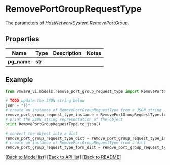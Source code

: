 # RemovePortGroupRequestType

The parameters of *HostNetworkSystem.RemovePortGroup*. 

## Properties
Name | Type | Description | Notes
------------ | ------------- | ------------- | -------------
**pg_name** | **str** |  | 

## Example

```python
from vmware_vi.models.remove_port_group_request_type import RemovePortGroupRequestType

# TODO update the JSON string below
json = "{}"
# create an instance of RemovePortGroupRequestType from a JSON string
remove_port_group_request_type_instance = RemovePortGroupRequestType.from_json(json)
# print the JSON string representation of the object
print RemovePortGroupRequestType.to_json()

# convert the object into a dict
remove_port_group_request_type_dict = remove_port_group_request_type_instance.to_dict()
# create an instance of RemovePortGroupRequestType from a dict
remove_port_group_request_type_form_dict = remove_port_group_request_type.from_dict(remove_port_group_request_type_dict)
```
[[Back to Model list]](../README.md#documentation-for-models) [[Back to API list]](../README.md#documentation-for-api-endpoints) [[Back to README]](../README.md)


